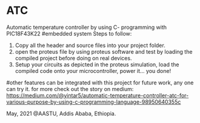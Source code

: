 # ATC
Automatic temperature controller by using C- programming with PIC18F43K22
#embedded system
Steps to follow:
1. Copy all the header and source files into your project folder.
2. open the proteus file by using proteus software and test by loading the compiled project before doing on real devices.
3. Setup your circuits as depicted in the proteus simulation, load the compiled code onto your microcontroller, power it... you done!

#other features can be integrated with this project for future work, any one can try it.
for more check out the story on medium: https://medium.com/@yintar5/automatic-temperature-controller-atc-for-various-purpose-by-using-c-programming-language-98950640355c

May, 2021   @AASTU, Addis Ababa, Ethiopia.
 
